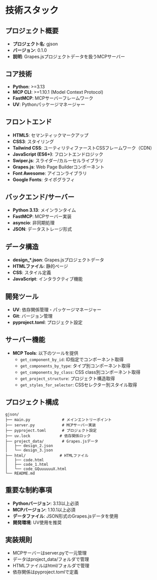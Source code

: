 # 技術スタック

## プロジェクト概要
- **プロジェクト名**: gjson
- **バージョン**: 0.1.0
- **説明**: Grapes.jsプロジェクトデータを扱うMCPサーバー

## コア技術
- **Python**: >=3.13
- **MCP CLI**: >=1.10.1 (Model Context Protocol)
- **FastMCP**: MCPサーバーフレームワーク
- **UV**: Pythonパッケージマネージャー

## フロントエンド
- **HTML5**: セマンティックマークアップ
- **CSS3**: スタイリング
- **Tailwind CSS**: ユーティリティファーストCSSフレームワーク（CDN）
- **JavaScript (ES6+)**: フロントエンドロジック
- **Swiper.js**: スライダー/カルーセルライブラリ
- **Grapes.js**: Web Page Builderコンポーネント
- **Font Awesome**: アイコンライブラリ
- **Google Fonts**: タイポグラフィ

## バックエンド/サーバー
- **Python 3.13**: メインランタイム
- **FastMCP**: MCPサーバー実装
- **asyncio**: 非同期処理
- **JSON**: データストレージ形式

## データ構造
- **design_*.json**: Grapes.jsプロジェクトデータ
- **HTMLファイル**: 静的ページ
- **CSS**: スタイル定義
- **JavaScript**: インタラクティブ機能

## 開発ツール
- **UV**: 依存関係管理・パッケージマネージャー
- **Git**: バージョン管理
- **pyproject.toml**: プロジェクト設定

## サーバー機能
- **MCP Tools**: 以下のツールを提供
  - `get_component_by_id`: ID指定でコンポーネント取得
  - `get_components_by_type`: タイプ別コンポーネント取得
  - `get_components_by_class`: CSS class別コンポーネント取得
  - `get_project_structure`: プロジェクト構造取得
  - `get_styles_for_selector`: CSSセレクター別スタイル取得

## プロジェクト構成
```
gjson/
├── main.py              # メインエントリーポイント
├── server.py            # MCPサーバー実装
├── pyproject.toml       # プロジェクト設定
├── uv.lock             # 依存関係ロック
├── project_data/        # Grapes.jsデータ
│   ├── design_2.json
│   └── design_3.json
├── html/               # HTMLファイル
│   ├── code.html
│   ├── code_1.html
│   └── code_GQuuuuuuX.html
└── README.md
```

## 重要な制約事項
- **Pythonバージョン**: 3.13以上必須
- **MCPバージョン**: 1.10.1以上必須
- **データファイル**: JSON形式のGrapes.jsデータを使用
- **開発環境**: UV使用を推奨

## 実装規則
- MCPサーバーはserver.pyで一元管理
- データはproject_data/フォルダで管理
- HTMLファイルはhtml/フォルダで管理
- 依存関係はpyproject.tomlで定義

